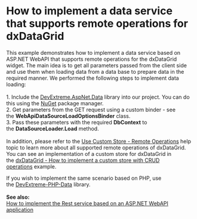 # How to implement a data service that supports remote operations for dxDataGrid


<p>This example demonstrates how to implement a data service based on ASP.NET WebAPI that supports remote operations for the dxDataGrid widget. The main idea is to get all parameters passed from the client side and use them when loading data from a data base to prepare data in the required manner. We performed the following steps to implement data loading:<br><br>1. Include the <a href="https://github.com/DevExpress/DevExtreme.AspNet.Data">DevExtreme.AspNet.Data</a> library into our project. You can do this using the <a href="https://www.nuget.org/packages/DevExtreme.AspNet.Data/1.0.0">NuGet</a> package manager.<br>2. Get parameters from the GET request using a custom binder - see the <strong>WebApiDataSourceLoadOptionsBinder</strong> class.<br>3. Pass these parameters with the required <strong>DbContext</strong> to the <strong>DataSourceLoader.Load</strong> method.<br><br>In addition, please refer to the <a href="http://js.devexpress.com/Documentation/Guide/UI_Widgets/Data_Grid/Use_Custom_Store/?version=15_2#Remote_Operations">Use Custom Store - Remote Operations</a> help topic to learn more about all supported remote operations of dxDataGrid. You can see an implementation of a custom store for dxDataGrid in the <a href="https://www.devexpress.com/Support/Center/p/T137724">dxDataGrid - How to implement a custom store with CRUD operations</a> example.</p>
If you wish to implement the same scenario based on PHP, use the <a href="https://github.com/DevExpress/DevExtreme-PHP-Data">DevExtreme-PHP-Data</a> library.<br><br><strong>See also:</strong><br><a href="https://www.devexpress.com/Support/Center/p/E4462">How to implement the Rest service based on an ASP.NET WebAPI application</a>

<br/>


